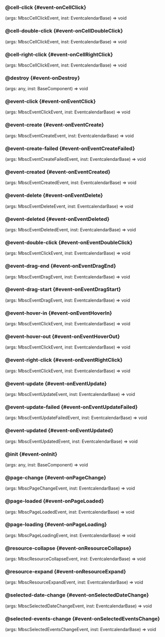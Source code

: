 ### @cell-click {#event-onCellClick}

(args: MbscCellClickEvent, inst: EventcalendarBase) => void



### @cell-double-click {#event-onCellDoubleClick}

(args: MbscCellClickEvent, inst: EventcalendarBase) => void



### @cell-right-click {#event-onCellRightClick}

(args: MbscCellClickEvent, inst: EventcalendarBase) => void



### @destroy {#event-onDestroy}

(args: any, inst: BaseComponent) => void



### @event-click {#event-onEventClick}

(args: MbscEventClickEvent, inst: EventcalendarBase) => void



### @event-create {#event-onEventCreate}

(args: MbscEventCreateEvent, inst: EventcalendarBase) => void



### @event-create-failed {#event-onEventCreateFailed}

(args: MbscEventCreateFailedEvent, inst: EventcalendarBase) => void



### @event-created {#event-onEventCreated}

(args: MbscEventCreatedEvent, inst: EventcalendarBase) => void



### @event-delete {#event-onEventDelete}

(args: MbscEventDeleteEvent, inst: EventcalendarBase) => void



### @event-deleted {#event-onEventDeleted}

(args: MbscEventDeletedEvent, inst: EventcalendarBase) => void



### @event-double-click {#event-onEventDoubleClick}

(args: MbscEventClickEvent, inst: EventcalendarBase) => void



### @event-drag-end {#event-onEventDragEnd}

(args: MbscEventDragEvent, inst: EventcalendarBase) => void



### @event-drag-start {#event-onEventDragStart}

(args: MbscEventDragEvent, inst: EventcalendarBase) => void



### @event-hover-in {#event-onEventHoverIn}

(args: MbscEventClickEvent, inst: EventcalendarBase) => void



### @event-hover-out {#event-onEventHoverOut}

(args: MbscEventClickEvent, inst: EventcalendarBase) => void



### @event-right-click {#event-onEventRightClick}

(args: MbscEventClickEvent, inst: EventcalendarBase) => void



### @event-update {#event-onEventUpdate}

(args: MbscEventUpdateEvent, inst: EventcalendarBase) => void



### @event-update-failed {#event-onEventUpdateFailed}

(args: MbscEventUpdateFailedEvent, inst: EventcalendarBase) => void



### @event-updated {#event-onEventUpdated}

(args: MbscEventUpdatedEvent, inst: EventcalendarBase) => void



### @init {#event-onInit}

(args: any, inst: BaseComponent) => void



### @page-change {#event-onPageChange}

(args: MbscPageChangeEvent, inst: EventcalendarBase) => void



### @page-loaded {#event-onPageLoaded}

(args: MbscPageLoadedEvent, inst: EventcalendarBase) => void



### @page-loading {#event-onPageLoading}

(args: MbscPageLoadingEvent, inst: EventcalendarBase) => void



### @resource-collapse {#event-onResourceCollapse}

(args: MbscResourceCollapseEvent, inst: EventcalendarBase) => void



### @resource-expand {#event-onResourceExpand}

(args: MbscResourceExpandEvent, inst: EventcalendarBase) => void



### @selected-date-change {#event-onSelectedDateChange}

(args: MbscSelectedDateChangeEvent, inst: EventcalendarBase) => void



### @selected-events-change {#event-onSelectedEventsChange}

(args: MbscSelectedEventsChangeEvent, inst: EventcalendarBase) => void


